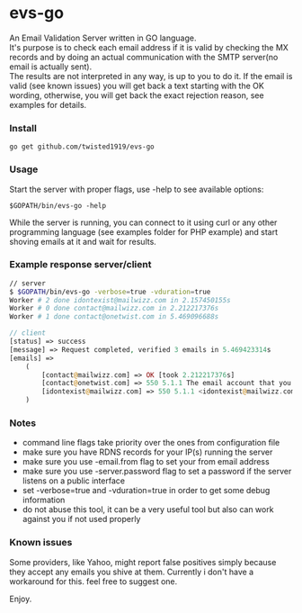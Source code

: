 # evs-go
An Email Validation Server written in GO language.  
It's purpose is to check each email address if it is valid by checking the MX records and by doing an actual communication with the SMTP server(no email is actually sent).  
The results are not interpreted in any way, is up to you to do it. If the email is valid (see known issues) you will get back a text starting with the OK wording, otherwise, you will get back the exact rejection reason, see examples for details.

### Install  
```
go get github.com/twisted1919/evs-go
```

### Usage
Start the server with proper flags, use -help to see available options:
```
$GOPATH/bin/evs-go -help  
```
While the server is running, you can connect to it using curl or any other programming language (see examples folder for PHP example) and start shoving emails at it and wait for results.

### Example response server/client
```bash
// server
$ $GOPATH/bin/evs-go -verbose=true -vduration=true
Worker # 2 done idontexist@mailwizz.com in 2.157450155s
Worker # 0 done contact@mailwizz.com in 2.212217376s
Worker # 1 done contact@onetwist.com in 5.469096688s
```
```php
// client
[status] => success
[message] => Request completed, verified 3 emails in 5.469423314s
[emails] =>
    (
        [contact@mailwizz.com] => OK [took 2.212217376s]
        [contact@onetwist.com] => 550 5.1.1 The email account that you tried to reach does not exist. Please try [took 5.469096688s]
        [idontexist@mailwizz.com] => 550 5.1.1 <idontexist@mailwizz.com>: Recipient address rejected: User unknown in virtual mailbox table [took 2.157450155s]
    )
```

### Notes  
* command line flags take priority over the ones from configuration file  
* make sure you have RDNS records for your IP(s) running the server  
* make sure you use -email.from flag to set your from email address  
* make sure you use -server.password flag to set a password if the server listens on a public interface  
* set -verbose=true and -vduration=true in order to get some debug information
* do not abuse this tool, it can be a very useful tool but also can work against you if not used properly  

### Known issues  
Some providers, like Yahoo, might report false positives simply because they accept any emails you shive at them. Currently i don't have a workaround for this. feel free to suggest one.


Enjoy.
